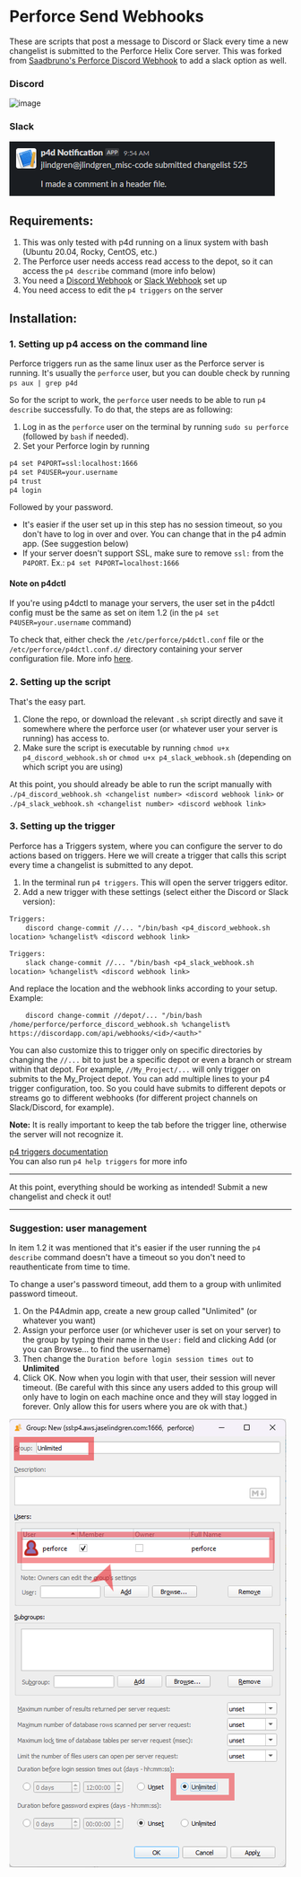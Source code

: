 # Perforce Send Webhooks
These are scripts that post a message to Discord or Slack every time a new changelist is submitted to the Perforce Helix Core server.
This was forked from [Saadbruno's Perforce Discord Webhook](https://github.com/saadbruno/perforce-discord-webhook) to add a slack option as well.

### Discord  
![image](https://user-images.githubusercontent.com/23201434/79544589-a1a1a900-8065-11ea-8795-1c95aba5b91a.png)

### Slack  
![image](images/slack_message.png)

## Requirements:
1. This was only tested with p4d running on a linux system with bash (Ubuntu 20.04, Rocky, CentOS, etc.)
2. The Perforce user needs access read access to the depot, so it can access the `p4 describe` command (more info below)
3. You need a [Discord Webhook](https://support.discordapp.com/hc/en-us/articles/228383668-Intro-to-Webhooks) or [Slack Webhook](https://api.slack.com/messaging/webhooks) set up
4. You need access to edit the `p4 triggers` on the server

## Installation:
### 1. Setting up p4 access on the command line
Perforce triggers run as the same linux user as the Perforce server is running. It's usually the `perforce` user, but you can double check by running `ps aux | grep p4d`

So for the script to work, the `perforce` user needs to be able to run `p4 describe` successfully. To do that, the steps are as following:
1. Log in as the `perforce` user on the terminal by running `sudo su perforce` (followed by `bash` if needed).
2. Set your Perforce login by running
```
p4 set P4PORT=ssl:localhost:1666
p4 set P4USER=your.username
p4 trust
p4 login
```
Followed by your password.

- It's easier if the user set up in this step has no session timeout, so you don't have to log in over and over. You can change that in the p4 admin app. (See suggestion below)
- If your server doesn't support SSL, make sure to remove `ssl:` from the `P4PORT`. Ex.: `p4 set P4PORT=localhost:1666`

#### Note on p4dctl
If you're using p4dctl to manage your servers, the user set in the p4dctl config must be the same as set on item 1.2 (in the `p4 set P4USER=your.username` command)

To check that, either check the `/etc/perforce/p4dctl.conf` file or the `/etc/perforce/p4dctl.conf.d/` directory containing your server configuration file. More info [here](https://www.perforce.com/perforce/r16.1/manuals/p4sag/appendix.p4dctl.html).

### 2. Setting up the script
That's the easy part.
1. Clone the repo, or download the relevant `.sh` script directly and save it somewhere where the perforce user (or whatever user your server is running) has access to.
2. Make sure the script is executable by running `chmod u+x p4_discord_webhook.sh` or `chmod u+x p4_slack_webhook.sh` (depending on which script you are using)

At this point, you should already be able to run the script manually with `./p4_discord_webhook.sh <changelist number> <discord webhook link>` or `./p4_slack_webhook.sh <changelist number> <discord webhook link>`

### 3. Setting up the trigger
Perforce has a Triggers system, where you can configure the server to do actions based on triggers. Here we will create a trigger that calls this script every time a changelist is submitted to any depot.

1. In the terminal run `p4 triggers`. This will open the server triggers editor.
2. Add a new trigger with these settings (select either the Discord or Slack version):
```
Triggers:
	discord change-commit //... "/bin/bash <p4_discord_webhook.sh location> %changelist% <discord webhook link>
```
```
Triggers:
	slack change-commit //... "/bin/bash <p4_slack_webhook.sh location> %changelist% <discord webhook link>
```
And replace the location and the webhook links according to your setup. Example:
```
	discord change-commit //depot/... "/bin/bash /home/perforce/perforce_discord_webhook.sh %changelist% https://discordapp.com/api/webhooks/<id>/<auth>"
```
You can also customize this to trigger only on specific directories by changing the `//...` bit to just be a specific depot or even a branch or stream within that depot. For example, `//My_Project/...` will only trigger on submits to the My_Project depot.
You can add multiple lines to your p4 trigger configuration, too. So you could have submits to different depots or streams go to different webhooks (for different project channels on Slack/Discord, for example).

**Note:** It is really important to keep the tab before the trigger line, otherwise the server will not recognize it.

[p4 triggers documentation](https://www.perforce.com/manuals/v18.1/cmdref/index.html#CmdRef/p4_triggers.html)  
You can also run `p4 help triggers` for more info

***

At this point, everything should be working as intended! Submit a new changelist and check it out!

*** 

### Suggestion: user management
In item 1.2 it was mentioned that it's easier if the user running the `p4 describe` command doesn't have a timeout so you don't need to reauthenticate from time to time.

To change a user's password timeout, add them to a group with unlimited password timeout.
1. On the P4Admin app, create a new group called "Unlimited" (or whatever you want)
2. Assign your perforce user (or whichever user is set on your server) to the group by typing their name in the `User:` field and clicking Add (or you can Browse... to find the username)
3. Then change the `Duration before login session times out` to **Unlimited**
4. Click OK. Now when you login with that user, their session will never timeout. (Be careful with this since any users added to this group will only have to login on each machine once and they will stay logged in forever. Only allow this for users where you are ok with that.)

![image](images/unlimited_group.png)
